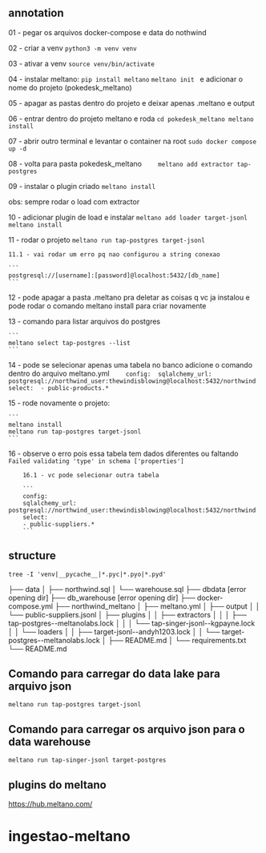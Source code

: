 ## annotation

01 - pegar os arquivos docker-compose e data do nothwind

02 - criar a venv
    ```
    python3 -m venv venv
    ```

03 - ativar a venv
    ```
    source venv/bin/activate
    ```

04 - instalar meltano:
    ```
    pip install meltano
    ```
    ```
    meltano init 
    ```
        e adicionar o nome do projeto (pokedesk_meltano)

05 - apagar as pastas dentro do projeto 
    e deixar apenas .meltano e output

06 - entrar dentro do projeto meltano e roda
    ```
    cd pokedesk_meltano
    meltano install
    ```

07 - abrir outro terminal e levantar o container na root
    ```
    sudo docker compose up -d
    ```

08 - volta para pasta pokedesk_meltano
    ```    
    meltano add extractor tap-postgres
    ```

09 - instalar o plugin criado
    ```
    meltano install
    ```

obs: sempre rodar o load com extractor

10 - adicionar plugin de load e instalar 
    ```
    meltano add loader target-jsonl
    meltano install
    ```

11 - rodar o projeto
    ```
    meltano run tap-postgres target-jsonl
    ```

    11.1 - vai rodar um erro pq nao configurou a string conexao

    ```
    postgresql://[username]:[password]@localhost:5432/[db_name]
    ```

12 - pode apagar a pasta .meltano pra deletar as coisas q vc ja instalou
    e pode rodar o comando meltano install para criar novamente

13 - comando para listar arquivos do postgres

    ```
    meltano select tap-postgres --list
    ```

14 - pode se selecionar apenas uma tabela no banco
    adicione o comando dentro do arquivo meltano.yml
    ```    
    config: 
      sqlalchemy_url: postgresql://northwind_user:thewindisblowing@localhost:5432/northwind
    select: 
      - public-products.*
    ```

15 - rode novamente o projeto:
    
    ```
    meltano install
    meltano run tap-postgres target-jsonl
    ```

16 - observe o erro pois essa tabela tem dados diferentes ou faltando
    ```
    Failed validating 'type' in schema ['properties']
    ```

        16.1 - vc pode selecionar outra tabela

        ```    
        config: 
        sqlalchemy_url: postgresql://northwind_user:thewindisblowing@localhost:5432/northwind
        select: 
        - public-suppliers.*
        ```

## structure

```
tree -I 'venv|__pycache__|*.pyc|*.pyo|*.pyd'
```

├── data
│   ├── northwind.sql
│   └── warehouse.sql
├── dbdata  [error opening dir]
├── db_warehouse  [error opening dir]
├── docker-compose.yml
├── northwind_meltano
│   ├── meltano.yml
│   ├── output
│   │   └── public-suppliers.jsonl
│   ├── plugins
│   │   ├── extractors
│   │   │   ├── tap-postgres--meltanolabs.lock
│   │   │   └── tap-singer-jsonl--kgpayne.lock
│   │   └── loaders
│   │       ├── target-jsonl--andyh1203.lock
│   │       └── target-postgres--meltanolabs.lock
│   ├── README.md
│   └── requirements.txt
└── README.md

## Comando para carregar do data lake para arquivo json
```
meltano run tap-postgres target-jsonl
```

## Comando para carregar os arquivo json para o data warehouse
```
meltano run tap-singer-jsonl target-postgres
```

## plugins do meltano

https://hub.meltano.com/

# ingestao-meltano
